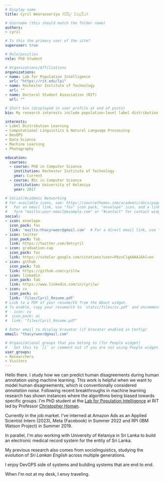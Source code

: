 ```yaml
---
# Display name
title: Cyril Weerasooriya (සිරිල් වීරසූරිය)

# Username (this should match the folder name)
authors:
- cyril

# Is this the primary user of the site?
superuser: true

# Role/position
role: PhD Student

# Organizations/Affiliations
organizations:
- name: Lab for Population Intelligence
  url: "https://rit.edu/lpi"
- name: Rochester Institute of Technology
  url: ""
- name: Doctoral Student Association (RIT)
  url: ""

# Short bio (displayed in user profile at end of posts)
bio: My research interests include population-level label distribution learning and natural language processing.

interests:
- Label Distribution Learning
- Computational Linguistics & Natural Language Processing
- DevOPS
- Data Science
- Machine Learning
- Photography

education:
  courses:
  - course: PhD in Computer Science
    institution: Rochester Institute of Technology
    year: Current
  - course: BSc in Computer Science
    institution: University of Kelaniya
    year: 2017

# Social/Academic Networking
# For available icons, see: https://sourcethemes.com/academic/docs/page-builder/#icons
#   For an email link, use "fas" icon pack, "envelope" icon, and a link in the
#   form "mailto:your-email@example.com" or "#contact" for contact widget.
social:
- icon: envelope
  icon_pack: fas
  link: 'mailto:thacyrweer@gmail.com'  # For a direct email link, use "mailto:test@example.org".
- icon: twitter
  icon_pack: fab
  link: https://twitter.com/dotcyril
- icon: graduation-cap
  icon_pack: fas
  link: https://scholar.google.com/citations?user=P6zvClgAAAAJ&hl=en
- icon: github
  icon_pack: fab
  link: https://github.com/cyriltw
- icon: linkedin
  icon_pack: fab
  link: https://www.linkedin.com/in/cyrilw/
- icon: cv
  icon_pack: ai
  link: 'files/Cyril_Resume.pdf'
# Link to a PDF of your resume/CV from the About widget.
# To enable, copy your resume/CV to `static/files/cv.pdf` and uncomment the lines below.
# - icon: cv
#  icon_pack: ai
#  link: "files/Cyril_Resume.pdf"

# Enter email to display Gravatar (if Gravatar enabled in Config)
email: "thacyrweer@gmail.com"

# Organizational groups that you belong to (for People widget)
#   Set this to `[]` or comment out if you are not using People widget.
user_groups:
- Researchers
- Visitors
---
```



Hello there. I study how we can predict human disagreements during human annotation using machine learning. This work is helpful when we want to model human disagreements, which is conventionally considered *annotation noise*. Following recent breakthroughs in machine learning research has shown instances where the algorithms being biased towards specific groups. I'm PhD student at the [Lab for Population Intelligence](https://www.rit.edu/lpi/) at RIT led by Professor [Christopher Homan](https://www.rit.edu/lpi/christopher-homan).

Currently in the job market. I've interned at Amazon Ads as an Applied Scientist Intern (2023), Meta (Facebook) in Summer 2022 and RPI (IBM Watson Project) in Summer 2019. 

In parallel, I'm also working with University of Kelaniya in Sri Lanka to build an electronic medical record system for the entity of Sri Lanka. 

My previous research also comes from sociolinguistics, studying the evolution of *Sri Lankan English* across multiple generations. 

I enjoy DevOPS side of systems and building systems that are end to end. 

When I'm not at my desk, I envy traveling. 
